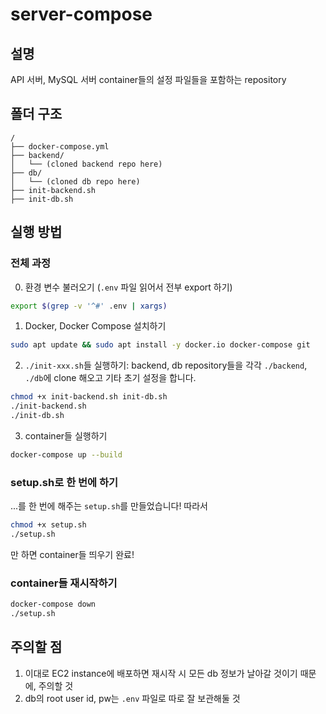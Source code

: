 # server-compose

## 설명

API 서버, MySQL 서버 container들의 설정 파일들을 포함하는 repository

## 폴더 구조

```
/
├── docker-compose.yml
├── backend/
│   └── (cloned backend repo here)
├── db/
│   └── (cloned db repo here)
├── init-backend.sh
├── init-db.sh
```

## 실행 방법

### 전체 과정

0. 환경 변수 불러오기 (`.env` 파일 읽어서 전부 export 하기)
```bash
export $(grep -v '^#' .env | xargs)
```

1. Docker, Docker Compose 설치하기

```bash
sudo apt update && sudo apt install -y docker.io docker-compose git
```

2. `./init-xxx.sh`들 실행하기: backend, db repository들을 각각 `./backend`, `./db`에 clone 해오고 기타 초기 설정을 합니다.

```bash
chmod +x init-backend.sh init-db.sh
./init-backend.sh
./init-db.sh
```

3. container들 실행하기

```bash
docker-compose up --build
```

### setup.sh로 한 번에 하기

...를 한 번에 해주는 `setup.sh`를 만들었습니다! 따라서

```bash
chmod +x setup.sh
./setup.sh
```

만 하면 container들 띄우기 완료!

### container들 재시작하기

```bash
docker-compose down
./setup.sh
```


## 주의할 점

1. 이대로 EC2 instance에 배포하면 재시작 시 모든 db 정보가 날아갈 것이기 때문에, 주의할 것
2. db의 root user id, pw는 `.env` 파일로 따로 잘 보관해둘 것

